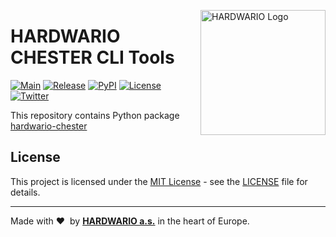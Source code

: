 <a href="https://www.hardwario.com/"><img src="https://www.hardwario.com/ci/assets/hw-logo.svg" width="200" alt="HARDWARIO Logo" align="right"></a>

# HARDWARIO CHESTER CLI Tools

[![Main](https://github.com/hardwario/py-hardwario-chester/actions/workflows/main.yaml/badge.svg)](https://github.com/hardwario/py-hardwario-chester/actions/workflows/main.yaml)
[![Release](https://img.shields.io/github/release/hardwario/py-hardwario-chester.svg)](https://github.com/hardwario/py-hardwario-chester/releases)
[![PyPI](https://img.shields.io/pypi/v/hardwario-chester.svg)](https://pypi.org/project/hardwario-chester/)
[![License](https://img.shields.io/github/license/hardwario/py-hardwario-chester.svg)](https://github.com/hardwario/py-hardwario-chester/blob/master/LICENSE)
[![Twitter](https://img.shields.io/twitter/follow/hardwario_en.svg?style=social&label=Follow)](https://twitter.com/hardwario_en)

This repository contains Python package [hardwario-chester](https://pypi.org/project/hardwario-chester/)


## License

This project is licensed under the [MIT License](https://opensource.org/licenses/MIT/) - see the [LICENSE](LICENSE) file for details.

---

Made with &#x2764;&nbsp; by [**HARDWARIO a.s.**](https://www.hardwario.com/) in the heart of Europe.
